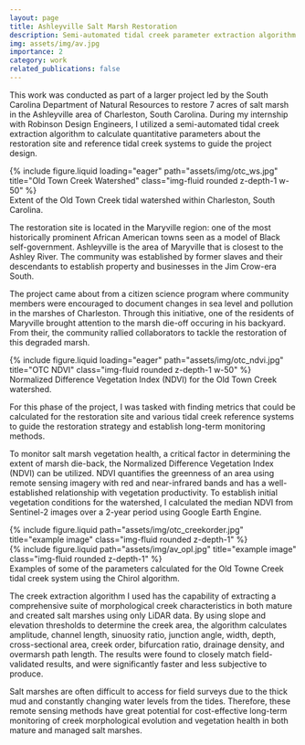 ```yaml
---
layout: page
title: Ashleyville Salt Marsh Restoration
description: Semi-automated tidal creek parameter extraction algorithm.
img: assets/img/av.jpg
importance: 2
category: work
related_publications: false
---
```


This work was conducted as part of a larger project led by the South Carolina Department of Natural Resources to restore 7 acres of salt marsh in the Ashleyville area of Charleston, South Carolina. During my internship with Robinson Design Engineers, I utilized a semi-automated tidal creek extraction algorithm to calculate quantitative parameters about the restoration site and reference tidal creek systems to guide the project design. 


<div class="row">
    <div class="col-sm mt-3 mt-md-0">
        {% include figure.liquid loading="eager" path="assets/img/otc_ws.jpg" title="Old Town Creek Watershed" class="img-fluid rounded z-depth-1 w-50" %}
    </div>
</div>
<div class="caption">
    Extent of the Old Town Creek tidal watershed within Charleston, South Carolina.
</div>

The restoration site is located in the Maryville region: one of the most historically prominent African American towns seen as a model of Black self-government. Ashleyville is the area of Maryville that is closest to the Ashley River. The community was established by former slaves and their descendants to establish property and businesses in the Jim Crow-era South.

The project came about from a citizen science program where community members were encouraged to document changes in sea level and pollution in the marshes of Charleston. Through this initiative, one of the residents of Maryville brought attention to the marsh die-off occuring in his backyard. From their, the community rallied collaborators to tackle the restoration of this degraded marsh.


<div class="row">
    <div class="col-sm mt-3 mt-md-0">
        {% include figure.liquid loading="eager" path="assets/img/otc_ndvi.jpg" title="OTC NDVI" class="img-fluid rounded z-depth-1 w-50" %}
    </div>
</div>
<div class="caption">
    Normalized Difference Vegetation Index (NDVI) for the Old Town Creek watershed.
</div>

For this phase of the project, I was tasked with finding metrics that could be calculated for the restoration site and various tidal creek reference systems to guide the restoration strategy and establish long-term monitoring methods. 

To monitor salt marsh vegetation health, a critical factor in determining the extent of marsh die-back, the Normalized Difference Vegetation Index (NDVI) can be utilized. NDVI quantifies the greenness of an area using remote sensing imagery with red and near-infrared bands and has a well-established relationship with vegetation productivity. To establish initial vegetation conditions for the watershed, I calculated the median NDVI from Sentinel-2 images over a 2-year period using Google Earth Engine.


<div class="row justify-content-sm-center">
    <div class="col-sm-8 mt-3 mt-md-0">
        {% include figure.liquid path="assets/img/otc_creekorder.jpg" title="example image" class="img-fluid rounded z-depth-1" %}
    </div>
    <div class="col-sm-4 mt-3 mt-md-0">
        {% include figure.liquid path="assets/img/av_opl.jpg" title="example image" class="img-fluid rounded z-depth-1" %}
    </div>
</div>
<div class="caption">
    Examples of some of the parameters calculated for the Old Towne Creek tidal creek system using the Chirol algorithm.
</div>

The creek extraction algorithm I used has the capability of extracting a comprehensive suite of morphological creek characteristics in both mature and created salt marshes using only LiDAR data. By using slope and elevation thresholds to determine the creek area, the algorithm calculates amplitude, channel length, sinuosity ratio, junction angle, width, depth, cross-sectional area, creek order, bifurcation ratio, drainage density, and overmarsh path length. The results were found to closely match field-validated results, and were significantly faster and less subjective to produce. 

Salt marshes are often difficult to access for field surveys due to the thick mud and constantly changing water levels from the tides. Therefore, these remote sensing methods have great potential for cost-effective long-term monitoring of creek morphological evolution and vegetation health in both mature and managed salt marshes.

